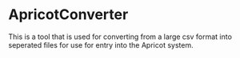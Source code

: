 # ApricotConverter

This is a tool that is used for converting from a large csv format into seperated files for use for entry into the Apricot system.
